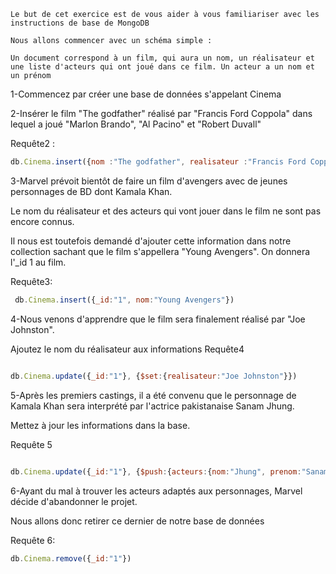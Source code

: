 ```
Le but de cet exercice est de vous aider à vous familiariser avec les instructions de base de MongoDB

Nous allons commencer avec un schéma simple :

Un document correspond à un film, qui aura un nom, un réalisateur et une liste d'acteurs qui ont joué dans ce film. Un acteur a un nom et un prénom
```

1-Commencez par créer une base de données s'appelant Cinema 

2-Insérer le film "The godfather" réalisé par "Francis Ford Coppola" dans lequel a joué "Marlon Brando", "Al Pacino" et "Robert Duvall"

Requête2 : 

```js
db.Cinema.insert({nom :"The godfather", realisateur :"Francis Ford Coppola", acteurs :[{nom :"Pacino", prenom :"Al"}, {nom :"Brando",prenom :"Marlon"}, {nom :"Duvall", prenom :"Robert"}]})
```

3-Marvel prévoit bientôt de faire un film d'avengers avec de jeunes personnages de BD dont Kamala Khan.

Le nom du réalisateur et des acteurs qui vont jouer dans le film ne sont pas encore connus.

Il nous est toutefois demandé d'ajouter cette information dans notre collection sachant que le film s'appellera "Young Avengers". On donnera l'_id 1 au film.

Requête3: 
```js
 db.Cinema.insert({_id:"1", nom:"Young Avengers"})
 ```
 
 4-Nous venons d'apprendre que le film sera finalement réalisé par "Joe Johnston".

Ajoutez le nom du réalisateur aux informations
Requête4
```js

db.Cinema.update({_id:"1"}, {$set:{realisateur:"Joe Johnston"}})
```

5-Après les premiers castings, il a été convenu que le personnage de Kamala Khan sera interprété par l'actrice pakistanaise Sanam Jhung.

Mettez à jour les informations dans la base.

Requête 5
```js

db.Cinema.update({_id:"1"}, {$push:{acteurs:{nom:"Jhung", prenom:"Sanam"}}})
```

6-Ayant du mal à trouver les acteurs adaptés aux personnages, Marvel décide d'abandonner le projet.

Nous allons donc retirer ce dernier de notre base de données

Requête 6:
```js   
db.Cinema.remove({_id:"1"})
```
